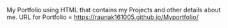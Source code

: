 My Portfolio using HTML that contains my Projects and other details about me.
URL for Portfolio = https://raunak161005.github.io/Myportfolio/
